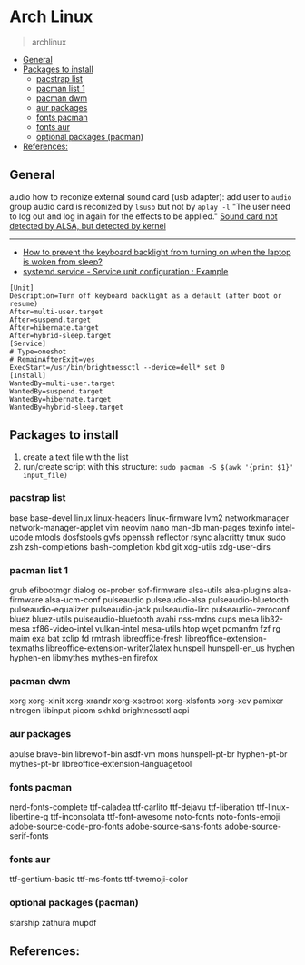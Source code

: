 # Arch Linux
> archlinux

<!-- vim-markdown-toc GFM -->

* [General](#general)
* [Packages to install](#packages-to-install)
    * [pacstrap list](#pacstrap-list)
    * [pacman list 1](#pacman-list-1)
    * [pacman dwm](#pacman-dwm)
    * [aur packages](#aur-packages)
    * [fonts pacman](#fonts-pacman)
    * [fonts aur](#fonts-aur)
    * [optional packages (pacman)](#optional-packages-pacman)
* [References:](#references)

<!-- vim-markdown-toc -->

## General

audio
how to reconize external sound card (usb adapter):
add user to `audio` group
audio card is reconized by `lsusb` but not by `aplay -l`
"The user need to log out and log in again for the effects to be applied."
[Sound card not detected by ALSA, but detected by kernel](https://unix.stackexchange.com/questions/214514/sound-card-not-detected-by-alsa-but-detected-by-kernel)

---

- [How to prevent the keyboard backlight from turning on when the laptop is woken from sleep?](https://askubuntu.com/questions/1028368/how-to-prevent-the-keyboard-backlight-from-turning-on-when-the-laptop-is-woken-f)
- [systemd.service - Service unit configuration : Example](https://jlk.fjfi.cvut.cz/arch/manpages/man/systemd.service.5#EXAMPLES)

```
[Unit]
Description=Turn off keyboard backlight as a default (after boot or resume)
After=multi-user.target
After=suspend.target
After=hibernate.target
After=hybrid-sleep.target
[Service]
# Type=oneshot
# RemainAfterExit=yes
ExecStart=/usr/bin/brightnessctl --device=dell* set 0
[Install]
WantedBy=multi-user.target
WantedBy=suspend.target
WantedBy=hibernate.target
WantedBy=hybrid-sleep.target
```



## Packages to install

1) create a text file with the list
2) run/create script with this structure: `sudo pacman -S $(awk '{print $1}'  input_file)`

### pacstrap list

base
base-devel
linux
linux-headers
linux-firmware
lvm2
networkmanager
network-manager-applet
vim
neovim
nano
man-db
man-pages
texinfo
intel-ucode
mtools
dosfstools
gvfs
openssh
reflector
rsync
alacritty
tmux
sudo
zsh
zsh-completions
bash-completion
kbd
git
xdg-utils
xdg-user-dirs

### pacman list 1

grub
efibootmgr
dialog
os-prober
sof-firmware
alsa-utils
alsa-plugins
alsa-firmware
alsa-ucm-conf
pulseaudio
pulseaudio-alsa
pulseaudio-bluetooth
pulseaudio-equalizer
pulseaudio-jack
pulseaudio-lirc
pulseaudio-zeroconf
bluez
bluez-utils
pulseaudio-bluetooth
avahi
nss-mdns
cups
mesa
lib32-mesa
xf86-video-intel
vulkan-intel
mesa-utils
htop
wget
pcmanfm
fzf
rg
maim
exa
bat
xclip
fd
rmtrash
libreoffice-fresh
libreoffice-extension-texmaths
libreoffice-extension-writer2latex
hunspell
hunspell-en_us
hyphen
hyphen-en
libmythes
mythes-en
firefox


### pacman dwm

xorg
xorg-xinit
xorg-xrandr
xorg-xsetroot
xorg-xlsfonts
xorg-xev
pamixer
nitrogen
libinput
picom
sxhkd 
brightnessctl
acpi

### aur packages

apulse
brave-bin
librewolf-bin
asdf-vm
mons
hunspell-pt-br
hyphen-pt-br
mythes-pt-br
libreoffice-extension-languagetool

### fonts pacman

nerd-fonts-complete
ttf-caladea
ttf-carlito
ttf-dejavu
ttf-liberation
ttf-linux-libertine-g
ttf-inconsolata
ttf-font-awesome
noto-fonts
noto-fonts-emoji
adobe-source-code-pro-fonts
adobe-source-sans-fonts
adobe-source-serif-fonts


### fonts aur

ttf-gentium-basic
ttf-ms-fonts
ttf-twemoji-color

### optional packages (pacman)

starship
zathura
mupdf

## References:

[1]: https://unix.stackexchange.com/questions/587630/how-to-install-packages-with-pacman-from-a-list-contained-in-a-text-file#587698
